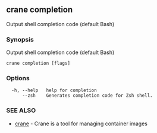 ## crane completion

Output shell completion code (default Bash)

### Synopsis

Output shell completion code (default Bash)

```
crane completion [flags]
```

### Options

```
  -h, --help   help for completion
      --zsh    Generates completion code for Zsh shell.
```

### SEE ALSO

* [crane](crane.md)	 - Crane is a tool for managing container images

